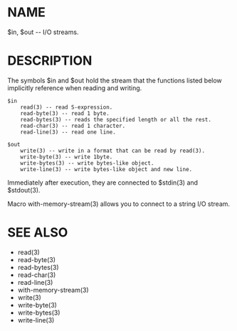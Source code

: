 # NAME
$in, $out -- I/O streams.

# DESCRIPTION
The symbols $in and $out hold the stream that the functions listed below implicitly reference when reading and writing.

    $in
        read(3) -- read S-expression.
        read-byte(3) -- read 1 byte.
        read-bytes(3) -- reads the specified length or all the rest.
        read-char(3) -- read 1 character.
        read-line(3) -- read one line.
    
    $out
        write(3) -- write in a format that can be read by read(3).
        write-byte(3) -- write 1byte.
        write-bytes(3) -- write bytes-like object.
        write-line(3) -- write bytes-like object and new line.

Immediately after execution, they are connected to $stdin(3) and $stdout(3).

Macro with-memory-stream(3) allows you to connect to a string I/O stream.

# SEE ALSO
- read(3)
- read-byte(3)
- read-bytes(3)
- read-char(3)
- read-line(3)
- with-memory-stream(3)
- write(3)
- write-byte(3)
- write-bytes(3)
- write-line(3)
